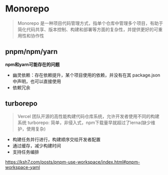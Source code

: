 # Monorepo
> Monorepo 是一种项目代码管理方式，指单个仓库中管理多个项目，有助于简化代码共享、版本控制、构建和部署等方面的复杂性，并提供更好的可重用性和协作性

## pnpm/npm/yarn

**npm和yarn可能存在的问题**
- 幽灵依赖：存在依赖提升，某个项目使用的依赖，并没有在其 package.json 中声明，也可以直接使用
- 依赖冗余

## turborepo
> Vercel 团队开源的高性能构建代码仓库系统，允许开发者使用不同的构建系统
> turborepo: 简单，非侵入式，npm下载量早就超过了lerna(缺少维护，使用复杂)

- 构建任务并行进行，构建顺序交给开发者配置
- 通过缓存，减少构建时间
- 支持任务编排


https://ksh7.com/posts/pnpm-use-workspace/index.html#pnpm-workspace-yaml